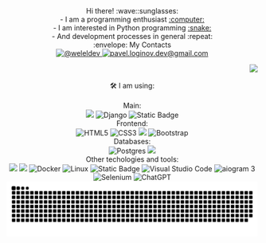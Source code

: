 <!---
imper-dom/imper-dom is a ✨ special ✨ repository because its `README.md` (this file) appears on your GitHub profile.
You can click the Preview link to take a look at your changes.
--->
<div align="center">
    <div>Hi there! :wave::sunglasses:</div>
    <div> - I am a programming enthusiast <a href="https://www.google.com">:computer:<a/>
    <div> - I am interested in Python programming <a href="https://www.python.org">:snake:<a/></div> 
    <div> - And development processes in general :repeat:</div>
<div/>

<div>
  <div>:envelope: My Contacts <div/>
  <a href="https://t.me/AAAAA">
    <img src="https://img.shields.io/badge/@aaaaa-2CA5E0?style=flat&logo=telegram&logoColor=white" alt="@weleldev" />
  </a> 
  <a href="mailto:fdgdfgdgdgv@gmail.com">
      <img src="https://img.shields.io/badge/fdgdfgdgdgv.dev@gmail.com-%2314354c.svg?style=flat&logo=gmail&logoColor=red" alt="pavel.loginov.dev@gmail.com" />
    </a>
</div>


<p align="right">
<a href="https://www.codewars.com/users/imper-dom"><img src="https://www.codewars.com/users/imper-dom/badges/micro"/></a>
<p/>


<div>
  <div align="center">🛠️ I am using:<div/>
  <br/>
  <div>Main:<div/>
  <div>
    <img src="https://img.shields.io/badge/Python-yellow?logo=python">
    <img src="https://img.shields.io/badge/Django-%23092e20.svg?logo=django&logoColor=white&style=flat" alt="Django"/>
    <img alt="Static Badge" src="https://img.shields.io/badge/Flask-ffffff?logo=flask&labelColor=%23000000&color=000000">
  </div>
  <div>Frontend:<div/>
  <div>
    <img src="https://img.shields.io/badge/HTML5-%23e34f26.svg?logo=html5&logoColor=white&style=flat" alt="HTML5"/> 
    <img src="https://img.shields.io/badge/CSS3-%231572b6.svg?logo=css3&logoColor=white&style=flat" alt="CSS3"/> 
    <img <img src="https://img.shields.io/badge/SASS-8A2BE2?logo=sass"/> 
    <img src="https://img.shields.io/badge/Bootstrap-%237952b3.svg?logo=bootstrap&logoColor=white&style=flat" alt="Bootstrap"/>
  </div>
  <div>Databases:<div/>
  <div>
    <img src="https://img.shields.io/badge/Postgres-%23336791.svg?logo=postgresql&logoColor=white&style=flat" alt="Postgres"/>
    <img src="https://img.shields.io/badge/SQLite-%23003B57?logo=sqlite">
  <div/>
  <div>Other techologies and tools:<div/>
  <div>
  <img src="https://img.shields.io/badge/Git-%23ffffff?logo=git&logoColor=%23F05032">
  <img src="https://img.shields.io/badge/GitHub-%23e5e5e5?logo=github&logoColor=%23181717">
  <img src="https://img.shields.io/badge/Docker-%230db7ed.svg?style=flat&logo=docker&logoColor=white" alt="Docker"/> 
  <img src="https://img.shields.io/badge/Linux-%23fcc624.svg?logo=linux&logoColor=white&style=flat" alt="Linux"/> 
  <img alt="Static Badge" src="https://img.shields.io/badge/PyCharm-%230C9D58?logo=pycharm&logoColor=black">
  <img src="https://img.shields.io/badge/VS%20Code-0078d7.svg?style=flat&logo=visual-studio-code&logoColor=white" alt="Visual Studio Code"/>
  <img src="https://img.shields.io/badge/aiogram 3-%2300ADD8.svg?style=flat&logo=telegram&logoColor=white" alt="aiogram 3"/> 
  <img src="https://img.shields.io/badge/Selenium-%23009639.svg?style=flat&logo=selenium&logoColor=white" alt="Selenium"/>
  <img src="https://img.shields.io/badge/ChatGPT-%23000000.svg?style=flat&logo=openai&logoColor=white" alt="ChatGPT"/> 
<div/>


<div align="center">
  <img alt="snake eating my contributions" src="https://raw.githubusercontent.com/salesp07/salesp07/output/github-contribution-grid-snake.svg" />
</div>


<!---
| :pencil: **Tech Blog**| <a href="https://medium.com/@pavel.loginov.dev"><img src="https://img.shields.io/badge/Medium-12100E?style=flat&logo=medium&logoColor=white" alt="Medium" /></a> <a href="https://teletype.in/@loginovpavel"><img src="https://img.shields.io/badge/Teletype-2CA5E0?style=flat&logoColor=white" alt="Teletype" /></a>|
|:-|:-|
| 🚀 **Exist on**| <a href="https://www.codewars.com/users/-welel-"><img src="https://www.codewars.com/users/-welel-/badges/micro" /></a> <a href="https://stepik.org/users/45294126"><img src="https://img.shields.io/badge/Stekip-12100E?style=flat&logoColor=white" alt="Stepik" /></a>|
| :envelope: **My Contacts**| <a href="https://t.me/weleldev"><img src="https://img.shields.io/badge/@weleldev-2CA5E0?style=flat&logo=telegram&logoColor=white" alt="@weleldev" /></a> <a href="mailto:pavel.loginov.dev@gmail.com"><img src="https://img.shields.io/badge/-pavel.loginov.dev@gmail.com-%2314354c.svg?style=flat&logo=gmail&logoColor=red" alt="pavel.loginov.dev@gmail.com" /></a> |

<b>🛠️ I am using:</b>
|Main|
|:-:|
|<img src="https://img.shields.io/badge/Python-%2314354c.svg?logo=Python&logoColor=white&style=flat" alt="Python"/> <img src="https://img.shields.io/badge/Django-%23092e20.svg?logo=django&logoColor=white&style=flat" alt="Django"/>|
|**Frontend**|
|<img src="https://img.shields.io/badge/HTML5-%23e34f26.svg?logo=html5&logoColor=white&style=flat" alt="HTML5"/> <img src="https://img.shields.io/badge/CSS3-%231572b6.svg?logo=css3&logoColor=white&style=flat" alt="CSS3"/> <img src="https://img.shields.io/badge/Bootstrap-%237952b3.svg?logo=bootstrap&logoColor=white&style=flat" alt="Bootstrap"/>|
|**Databases**|
|<img src="https://img.shields.io/badge/Postgres-%23336791.svg?logo=postgresql&logoColor=white&style=flat" alt="Postgres"/>|
|**Other techologies and tools**|
|<img src="https://img.shields.io/badge/VS%20Code-0078d7.svg?style=flat&logo=visual-studio-code&logoColor=white" alt="Visual Studio Code"/> <img src="https://img.shields.io/badge/Markdown-%23000000.svg?style=flat&logo=markdown&logoColor=white" alt="Markdown"/> <img src="https://img.shields.io/badge/ChatGPT-%23000000.svg?style=flat&logo=openai&logoColor=white" alt="ChatGPT"/> <img src="https://img.shields.io/badge/Linux-%23fcc624.svg?logo=linux&logoColor=white&style=flat" alt="Linux"/> <img src="https://img.shields.io/badge/git-%23d22128.svg?logo=git&logoColor=white&style=flat" alt="Git"/> <img src="https://img.shields.io/badge/Docker-%230db7ed.svg?style=flat&logo=docker&logoColor=white" alt="Docker"/> <img src="https://img.shields.io/badge/aiogram 3-%2300ADD8.svg?style=flat&logo=telegram&logoColor=white" alt="aiogram 3"/> <img src="https://img.shields.io/badge/Selenium-%23009639.svg?style=flat&logo=selenium&logoColor=white" alt="Selenium"/>|
--->
